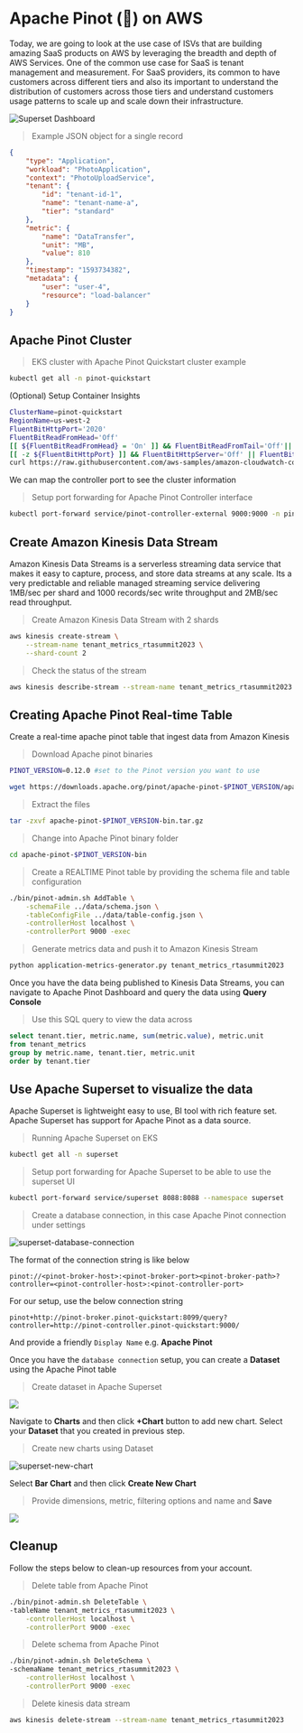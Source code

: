 # Apache Pinot (🍷) on AWS

Today, we are going to look at the use case of ISVs that are building amazing SaaS products on AWS by leveraging the breadth and depth of AWS Services. One of the common use case for SaaS is tenant management and measurement. For SaaS providers, its common to have customers across different tiers and also its important to understand the distribution of customers across those tiers and understand customers usage patterns to scale up and scale down their infrastructure.

![Superset Dashboard](./images/pinot-on-aws-hero.png)

> Example JSON object for a single record

```json
{
    "type": "Application",
    "workload": "PhotoApplication",
    "context": "PhotoUploadService",
    "tenant": {
        "id": "tenant-id-1",
        "name": "tenant-name-a",
        "tier": "standard"
    },
    "metric": {
        "name": "DataTransfer",
        "unit": "MB",
        "value": 810
    },
    "timestamp": "1593734382",
    "metadata": {
        "user": "user-4",
        "resource": "load-balancer"
    }
}
```
## Apache Pinot Cluster

>EKS cluster with Apache Pinot Quickstart cluster example

```bash
kubectl get all -n pinot-quickstart
```

(Optional) Setup Container Insights
```bash
ClusterName=pinot-quickstart
RegionName=us-west-2
FluentBitHttpPort='2020'
FluentBitReadFromHead='Off'
[[ ${FluentBitReadFromHead} = 'On' ]] && FluentBitReadFromTail='Off'|| FluentBitReadFromTail='On'
[[ -z ${FluentBitHttpPort} ]] && FluentBitHttpServer='Off' || FluentBitHttpServer='On'
curl https://raw.githubusercontent.com/aws-samples/amazon-cloudwatch-container-insights/latest/k8s-deployment-manifest-templates/deployment-mode/daemonset/container-insights-monitoring/quickstart/cwagent-fluent-bit-quickstart.yaml | sed 's/{{cluster_name}}/'${ClusterName}'/;s/{{region_name}}/'${RegionName}'/;s/{{http_server_toggle}}/"'${FluentBitHttpServer}'"/;s/{{http_server_port}}/"'${FluentBitHttpPort}'"/;s/{{read_from_head}}/"'${FluentBitReadFromHead}'"/;s/{{read_from_tail}}/"'${FluentBitReadFromTail}'"/' | kubectl apply -f - 
```

We can map the controller port to see the cluster information

> Setup port forwarding for Apache Pinot Controller interface
```bash
kubectl port-forward service/pinot-controller-external 9000:9000 -n pinot-quickstart
```

## Create Amazon Kinesis Data Stream
Amazon Kinesis Data Streams is a serverless streaming data service that makes it easy to capture, process, and store data streams at any scale. Its a very predictable and reliable managed streaming service delivering 1MB/sec per shard and 1000 records/sec write throughput and 2MB/sec read throughput.  

> Create Amazon Kinesis Data Stream with 2 shards

```bash
aws kinesis create-stream \
    --stream-name tenant_metrics_rtasummit2023 \
    --shard-count 2
```

> Check the status of the stream

```bash
aws kinesis describe-stream --stream-name tenant_metrics_rtasummit2023
```

## Creating Apache Pinot Real-time Table

Create a real-time apache pinot table that ingest data from Amazon Kinesis

> Download Apache pinot binaries
```bash
PINOT_VERSION=0.12.0 #set to the Pinot version you want to use

wget https://downloads.apache.org/pinot/apache-pinot-$PINOT_VERSION/apache-pinot-$PINOT_VERSION-bin.tar.gz
```

> Extract the files

```bash
tar -zxvf apache-pinot-$PINOT_VERSION-bin.tar.gz
```


> Change into Apache Pinot binary folder
```bash
cd apache-pinot-$PINOT_VERSION-bin
```


> Create a REALTIME Pinot table by providing the schema file and table configuration
```bash
./bin/pinot-admin.sh AddTable \
    -schemaFile ../data/schema.json \
    -tableConfigFile ../data/table-config.json \
    -controllerHost localhost \
    -controllerPort 9000 -exec
```

> Generate metrics data and push it to Amazon Kinesis Stream

```bash
python application-metrics-generator.py tenant_metrics_rtasummit2023
```

Once you have the data being published to Kinesis Data Streams, you can navigate to Apache Pinot Dashboard and query the data using **Query Console**

> Use this SQL query to view the data across
```sql
select tenant.tier, metric.name, sum(metric.value), metric.unit
from tenant_metrics
group by metric.name, tenant.tier, metric.unit
order by tenant.tier

```

## Use Apache Superset to visualize the data
Apache Superset is lightweight easy to use, BI tool with rich feature set. Apache Superset has support for Apache Pinot as a data source.

> Running Apache Superset on EKS

```bash
kubectl get all -n superset
```

> Setup port forwarding for Apache Superset to be able to use the superset UI
```bash
kubectl port-forward service/superset 8088:8088 --namespace superset
```

> Create a database connection, in this case Apache Pinot connection under settings

![superset-database-connection](./image/superset-database-settings.png)

The format of the connection string is like below

```
pinot://<pinot-broker-host>:<pinot-broker-port><pinot-broker-path>?controller=<pinot-controller-host>:<pinot-controller-port>
```

For our setup, use the below connection string
```
pinot+http://pinot-broker.pinot-quickstart:8099/query?controller=http://pinot-controller.pinot-quickstart:9000/
```

And provide a friendly `Display Name` e.g. **Apache Pinot**

Once you have the `database connection` setup, you can create a **Dataset** using the Apache Pinot table

> Create dataset in Apache Superset

![](./images/superset-dataset-create.png)

Navigate to **Charts** and then click **+Chart** button to add new chart. Select your **Dataset** that you created in previous step.

> Create new charts using Dataset

![superset-new-chart](./images/superset-charts-new.png)

Select **Bar Chart** and then click **Create New Chart**

> Provide dimensions, metric, filtering options and name and **Save**

![](./images/superset-charts-tieruage.png)

## Cleanup

Follow the steps below to clean-up resources from your account.

> Delete table from Apache Pinot

```bash
./bin/pinot-admin.sh DeleteTable \
-tableName tenant_metrics_rtasummit2023 \
    -controllerHost localhost \
    -controllerPort 9000 -exec
```

> Delete schema from Apache Pinot
```bash
./bin/pinot-admin.sh DeleteSchema \
-schemaName tenant_metrics_rtasummit2023 \
    -controllerHost localhost \
    -controllerPort 9000 -exec
```

> Delete kinesis data stream

```bash
aws kinesis delete-stream --stream-name tenant_metrics_rtasummit2023
```


